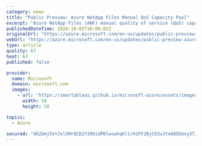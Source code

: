 ```yaml
---
category: news
title: "Public Preview: Azure NetApp Files Manual QoS Capacity Pool"
excerpt: "Azure NetApp Files (ANF) manual quality of service (QoS) capacity pool allows you to assign the capacity and throughput for a volume independently. "
publishedDateTime: 2020-10-05T16:00:01Z
originalUrl: "https://azure.microsoft.com/en-us/updates/public-preview-azure-netapp-files-manual-qos-capacity-pool/"
webUrl: "https://azure.microsoft.com/en-us/updates/public-preview-azure-netapp-files-manual-qos-capacity-pool/"
type: article
quality: 67
heat: 67
published: false

provider:
  name: Microsoft
  domain: microsoft.com
  images:
    - url: "https://smartableai.github.io/microsoft-azure/assets/images/organizations/microsoft.com-50x50.jpg"
      width: 50
      height: 50

topics:
  - Azure

secured: "d62Dmj5V+JslXMrQCD2Y3O9idPBlwswhqKlt/H1FF2BjCO3uJYxA85bUxy3TJBhe85RqGw9K6m8NktiK3E1r2s9Zk+IzeD4IJ8gS8qOIhPZcRxKUXCI0HpMtg4cdmwmMkNu+nKveHmd3UqewoFywliBtlvpMy+trY1DtQSbJ5BOovCZpOqzuwN2a5EgajUNI+Dua8pcB23sX3eoWpzqf2INY39j6UN/ag1pkwrhDQyRW1By2R3tw1XFhfudE7LtoO7WBVXuZiEnuZHYUNITmQRrDY8BdNJUcxCBI+QrtjybP3jJ6gMvNNpnXSVeD7+/tSxxo6h8My7gSyY0oRmM+yqBqZ56VFilonoQOwsEELJE=;AL0xOyd2rm2+YtxxShgxEA=="
---
```


